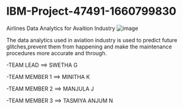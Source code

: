 # IBM-Project-47491-1660799830
Airlines Data Analytics for Avaition Industry
![image](https://user-images.githubusercontent.com/83344954/202104947-6b5c76af-5c9f-4877-8ca1-ad2b49da1504.png)



The data analytics used in aviation industry is used to predict future glitches,prevent them from happening and make the maintenance procedures more accurate and through.

-TEAM LEAD ==> SWETHA G

-TEAM MEMBER 1 ==> MINITHA K

-TEAM MEMBER 2 ==> MANJULA J

-TEAM MEMBER 3 ==> TASMIYA ANJUM N

